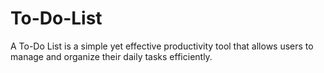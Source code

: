 # To-Do-List
A To-Do List is a simple yet effective productivity tool that allows users to manage and organize their daily tasks efficiently.
